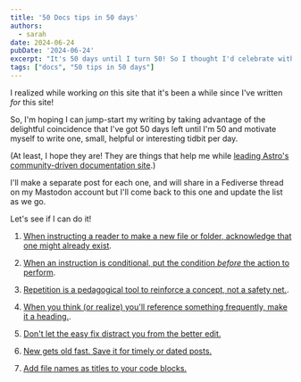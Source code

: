 ```yaml
---
title: '50 Docs tips in 50 days'
authors:
  - sarah
date: 2024-06-24
pubDate: '2024-06-24'
excerpt: "It's 50 days until I turn 50! So I thought I'd celebrate with a different docs tip every day."
tags: ["docs", "50 tips in 50 days"]
---
```

I realized while working *on* this site that it's been a while since I've written *for* this site!

So, I'm hoping I can jump-start my writing by taking advantage of the delightful coincidence that I've got 50 days left until I'm 50 and motivate myself to write one, small, helpful or interesting tidbit per day. 

(At least, I hope they are! They are things that help me while [leading Astro's community-driven documentation site](/blog/community-driven-astro-docs/).)

I'll make a separate post for each one, and will share in a Fediverse thread on my Mastodon account but I'll come back to this one and update the list as we go.

Let's see if I can do it!

1. [When instructing a reader to make a new file or folder, acknowledge that one might already exist](/blog/50-1-if-one-does-not-already-exist).

2. [When an instruction is conditional, put the condition *before* the action to perform](/blog/50-2-put-the-condition-first).

3. [Repetition is a pedagogical tool to reinforce a concept, not a safety net.](/blog/50-3-repetition-pedagogical-tool).

4. [When you think (or realize) you'll reference something frequently, make it a heading.](/blog/50-4-make-it-a-heading).

5. [Don't let the easy fix distract you from the better edit.](/blog/50-5-easy-fix-better-edit) 

6. [New gets old fast. Save it for timely or dated posts.](/blog/50-6-new-gets-old)

7. [Add file names as titles to your code blocks.](/blog/50-7-title-code-blocks)

